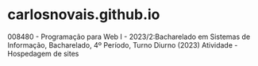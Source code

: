 # carlosnovais.github.io

008480 - Programação para Web I - 2023/2:Bacharelado em Sistemas de Informação, Bacharelado, 4º Período, Turno Diurno (2023)
Atividade - Hospedagem de sites
